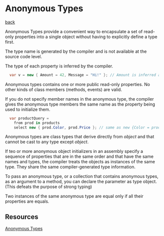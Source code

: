 # Anonymous Types

[back](../README.md)

Anonymous Types provide a convenient way to encapsulate a set of read-only properties into a single object without having to explicitly define a type first.

The type name is generated by  the compiler and is not available at the source code level.

The type of each property is inferred by the compiler.

``` cs
  var v = new { Amount = 42, Message = "Hi!" }; // Amount is inferred as int and Message is inferred as string.
```

Anonymous types contains one or more public read-only properties. No other kinds of class members (methods, events) are valid.

If you do not specify member names in the anonymous type, the compiler gives the anonymous type members the same name as the property being used to initialize them.

``` cs
  var productQuery =
    from prod in products
    select new { prod.Color, prod.Price }; // same as new {Color = prod.Color, Price = prod.Price }
```

Anonymous types are class types that derive directly from *object* and that cannot be cast to any type except *object*.

If teo or more anonymous object initializers in an assembly specify a sequence of properties that are in the same order and that have the same names and types, the compiler treats the objects as instances of the same type. They share the same compiler-generated type information.

To pass an anonymous type, or a collection that contains anonymous types, as an argument to a method, you can declare the parameter as type object. (This defeats the purpose of strong typing)

Two instances of the same anonymous type are equal only if all their properties are equals.

## Resources

[Anonymous Types](https://docs.microsoft.com/en-us/dotnet/csharp/programming-guide/classes-and-structs/anonymous-types)
